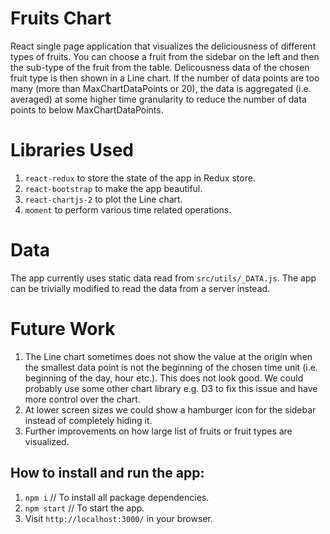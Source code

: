 # Fruits Chart
  
React single page application that visualizes the deliciousness of different types of fruits. You can choose a fruit from the sidebar on the left and then the sub-type of the fruit from the table. Delicousness data of the chosen fruit type is then shown in a Line chart. If the number of data points are too many (more than MaxChartDataPoints or 20), the data is aggregated (i.e. averaged) at some higher time granularity to reduce the number of data points to below MaxChartDataPoints.

# Libraries Used
1. `react-redux` to store the state of the app in Redux store.
2. `react-bootstrap` to make the app beautiful.
3. `react-chartjs-2` to plot the Line chart.
4. `moment` to perform various time related operations.

# Data
The app currently uses static data read from `src/utils/_DATA.js`. The app can be trivially modified to read the data from a server instead.

# Future Work
1. The Line chart sometimes does not show the value at the origin when the smallest data point is not the beginning of the chosen time unit (i.e. beginning of the day, hour etc.). This does not look good. We could probably use some other chart library e.g. D3 to fix this issue and have more control over the chart.
2. At lower screen sizes we could show a hamburger icon for the sidebar instead of completely hiding it.
3. Further improvements on how large list of fruits or fruit types are visualized.

## How to install and run the app:
1. `npm i`  // To install all package dependencies.
2. `npm start`  // To start the app.
3. Visit `http://localhost:3000/` in your browser.